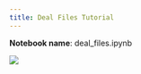 ```yaml
---
title: Deal Files Tutorial
---
```


**Notebook name**: deal_files.ipynb

<img src='/images/comingsoon.png' />